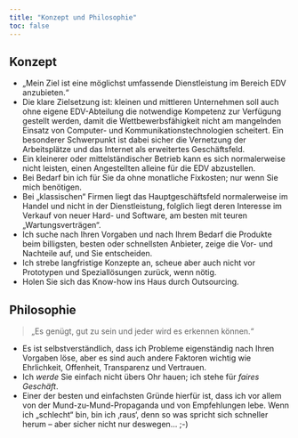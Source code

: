```yaml
---
title: "Konzept und Philosophie"
toc: false
---
```


## Konzept

- „Mein Ziel ist eine möglichst umfassende Dienstleistung im Bereich EDV anzubieten.“
- Die klare Zielsetzung ist: kleinen und mittleren Unternehmen soll auch ohne eigene EDV-Abteilung die notwendige Kompetenz zur Verfügung gestellt werden, damit die Wettbewerbsfähigkeit nicht am mangelnden Einsatz von Computer- und Kommunikationstechnologien scheitert. Ein besonderer Schwerpunkt ist dabei sicher die Vernetzung der Arbeitsplätze und das Internet als erweitertes Geschäftsfeld.
- Ein kleinerer oder mittelständischer Betrieb kann es sich normalerweise nicht leisten, einen Angestellten alleine für die EDV abzustellen.
- Bei Bedarf bin ich für Sie da ohne monatliche Fixkosten; nur wenn Sie mich benötigen.
- Bei „klassischen“ Firmen liegt das Hauptgeschäftsfeld normalerweise im Handel und nicht in der Dienstleistung, folglich liegt deren Interesse im Verkauf von neuer Hard- und Software, am besten mit teuren „Wartungsverträgen“.
- Ich suche nach Ihren Vorgaben und nach Ihrem Bedarf die Produkte beim billigsten, besten oder schnellsten Anbieter, zeige die Vor- und Nachteile auf, und Sie entscheiden.
- Ich strebe langfristige Konzepte an, scheue aber auch nicht vor Prototypen und Speziallösungen zurück, wenn nötig.
- Holen Sie sich das Know-how ins Haus durch Outsourcing.

## Philosophie

> „Es genügt, gut zu sein und jeder wird es erkennen können.“

- Es ist selbstverständlich, dass ich Probleme eigenständig nach Ihren Vorgaben löse, aber es sind auch andere Faktoren wichtig wie Ehrlichkeit, Offenheit, Transparenz und Vertrauen.
- Ich *werde* Sie einfach nicht übers Ohr hauen; ich stehe für *faires Geschäft*.
- Einer der besten und einfachsten Gründe hierfür ist, dass ich vor allem von der Mund-zu-Mund-Propaganda und von Empfehlungen lebe. Wenn ich „schlecht“ bin, bin ich ‚raus‘, denn so was spricht sich schneller herum – aber sicher nicht nur deswegen… ;-)
